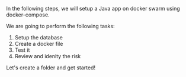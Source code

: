 
In the following steps, we will setup a Java app on docker swarm using docker-compose.

We are going to perform the following tasks:
1. Setup the database
2. Create a docker file
3. Test it
4. Review and idenity the risk

Let's create a folder and get started!
